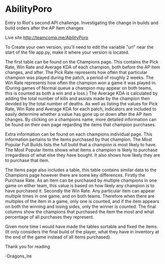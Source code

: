 # AbilityPoro
Entry to Riot's second API challenge. Investigating the change in builds and build orders after the AP Item changes

Live site http://teamcomp.me/AbilityPoro

To Create your own version, you'll need to edit the variable "url" near the start of the file app.py, make it where your version is located.


The first table can be found on the Champions page. This contains the Pick Rate, Win Rate and Average KDA of each champion, both before the AP item changes, and after.
The Pick Rate represents how often that particular champion was played during the patch, a period of roughly 2 weeks.
The Win Rate represents how often the champion won a game it was played in. (During games of Normal queue a champion may appear on both teams, this is counted as both a win and a loss.)
The Average KDA is calculated by adding the total number of kills and assists made by the champion then devided by the total number of deaths.
As well as listing the values for Pick Rate, Win Rate and Average KDA for each patch, indicators are included to easily determine whether a value has gone up or down after the AP item changes.
By clicking on a champions name, more detailed information can be found on their own page regarding the items that champion purchases.

Extra information can be found on each champions individual page. This information pertains to the items purchased by that champion.
The Most Popular Full Builds lists the full build that a champion is most likely to have.
The Most Popular Items shows what items a champion is likely to purchase irregardless of what else they have bought. It also shows how likely they are to purchase that item.

The Items page also includes a table, this table contains similar data to the Champions page however there are some key differences.
Firstly the Purchase Rate. As an item can be purchased by multiple champions in one game on either team, this value is based on how likely any champion is to have purchased it.
Secondly the Win Rate. Any particular item can appear multiple times in one game, and on both teams. Therefore when there are multiples of the item in a game, only one is counted, and if the item appears on both the winning and losing sides, only the winner is counted.
The final columns show the champions that purchased the item the most and what percentage of all purchases they represent.



Given more time I would have made the tables sortable and fixed the items. (It only considers the final build of the player, what they have in inventory at the end of the game instead of all items purchased).

Thank you for reading

-Dragons_Ire

